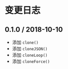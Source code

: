 # 变更日志

## 0.1.0 / 2018-10-10

- 添加 `clone()`
- 添加 `cloneJSON()`
- 添加 `cloneLoop()`
- 添加 `cloneForce()`
